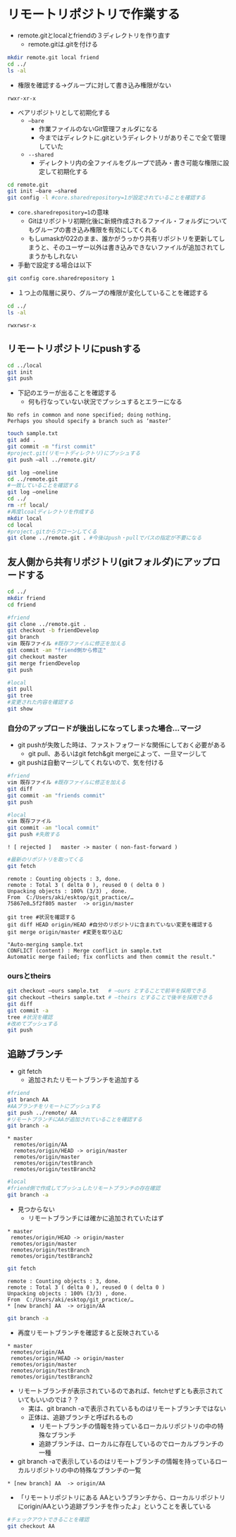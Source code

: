 # リモートリポジトリで作業する

* remote.gitとlocalとfriendの３ディレクトリを作り直す
    * remote.gitは.gitを付ける

```bash
mkdir remote.git local friend
cd ../
ls -al
```

* 権限を確認する→グループに対して書き込み権限がない

```text
rwxr-xr-x
```

* ベアリポジトリとして初期化する
    * `—bare`
        * 作業ファイルのないGit管理フォルダになる
        * 今まではディレクトに.gitというディレクトリがありそこで全て管理していた
    * `--shared`
        * ディレクトリ内の全ファイルをグループで読み・書き可能な権限に設定して初期化する

```bash
cd remote.git
git init —bare —shared
git config -l #core.sharedrepository=1が設定されていることを確認する
```

* `core.sharedrepository=1`の意味
    * Gitはリポジトリ初期化後に新規作成されるファイル・フォルダについてもグループの書き込み権限を有効にしてくれる
    * もしumaskが022のまま、誰かがうっかり共有リポジトリを更新してしまうと、そのユーザー以外は書き込みできないファイルが追加されてしまうかもしれない
* 手動で設定する場合は以下

```bash
git config core.sharedrepository 1
```

* １つ上の階層に戻り、グループの権限が変化していることを確認する

```bash
cd ../
ls -al
```

```text
rwxrwsr-x
```

## リモートリポジトリにpushする

```bash
cd ../local
git init
git push
```

* 下記のエラーが出ることを確認する
    * 何も行なっていない状況でプッシュするとエラーになる
```text
No refs in common and none specified; doing nothing.
Perhaps you should specify a branch such as ‘master’
```

```bash
touch sample.txt
git add .
git commit -m "first commit"
#project.git(リモートディレクトリ)にプッシュする
git push —all ../remote.git/

git log —oneline
cd ../remote.git
#一致していることを確認する
git log —oneline
cd ../
rm -rf local/
#再度lcoalディレクトリを作成する
mkdir local
cd local
#project.gitからクローンしてくる
git clone ../remote.git . #今後はpush・pullでパスの指定が不要になる
```

## 友人側から共有リポジトリ(gitフォルダ)にアップロードする

```bash
cd ../
mkdir friend
cd friend
```

```bash
#friend
git clone ../remote.git .
git checkout -b friendDevelop
git branch
vim 既存ファイル #既存ファイルに修正を加える
git commit -am "friend側から修正"
git checkout master
git merge friendDevelop
git push
```

```bash
#local
git pull
git tree
#変更された内容を確認する
git show 
```

### 自分のアップロードが後出しになってしまった場合…マージ

* git pushが失敗した時は、ファストフォワードな関係にしておく必要がある
    * git pull、あるいはgit fetch&git mergeによって、一旦マージして
* git pushは自動マージしてくれないので、気を付ける

```bash
#friend
vim 既存ファイル #既存ファイルに修正を加える
git diff
git commit -am "friends commit"
git push
```

```bash
#local
vim 既存ファイル
git commit -am "local commit"
git push #失敗する
```

```text
! [ rejected ]   master -> master ( non-fast-forward )
```

```bash
#最新のリポジトリを取ってくる
git fetch
```

```text
remote : Counting objects : 3, done.
remote : Total 3 ( delta 0 ), reused 0 ( delta 0 )
Unpacking objects : 100% (3/3) , done.
From  C:/Users/aki/esktop/git_practice/…
75867e0…5f2f805 master  -> origin/master
```

```text
git tree #状況を確認する
git diff HEAD origin/HEAD #自分のリポジトリに含まれていない変更を確認する
git merge origin/master #変更を取り込む
```

```text
"Auto-merging sample.txt
CONFLICT (content) : Merge conflict in sample.txt
Automatic merge failed; fix conflicts and then commit the result."
```

### oursとtheirs

```bash
git checkout —ours sample.txt   # —ours とすることで前半を採用できる
git checkout —theirs sample.txt # —theirs とすることで後半を採用できる
git diff
git commit -a
tree #状況を確認
#改めてプッシュする
git push
```

## 追跡ブランチ

* git fetch
    * 追加されたリモートブランチを追加する

```bash
#friend
git branch AA
#AAブランチをリモートにプッシュする
git push ../remote/ AA
#リモートブランチにAAが追加されていることを確認する
git branch -a
```

```text
* master
  remotes/origin/AA
  remotes/origin/HEAD -> origin/master
  remotes/origin/master
  remotes/origin/testBranch
  remotes/origin/testBranch2
```

```bash
#local
#friend側で作成してプッシュしたリモートブランチの存在確認
git branch -a
```

* 見つからない
    * リモートブランチには確かに追加されていたはず

```text
* master
 remotes/origin/HEAD -> origin/master
 remotes/origin/master
 remotes/origin/testBranch
 remotes/origin/testBranch2
```

```bash
git fetch
```

```text
remote : Counting objects : 3, done.
remote : Total 3 ( delta 0 ), reused 0 ( delta 0 )
Unpacking objects : 100% (3/3) , done.
From  C:/Users/aki/esktop/git_practice/…
* [new branch] AA  -> origin/AA
```

```bash
git branch -a
```

* 再度リモートブランチを確認すると反映されている

```text
* master
 remotes/origin/AA
 remotes/origin/HEAD -> origin/master
 remotes/origin/master
 remotes/origin/testBranch
 remotes/origin/testBranch2
```

* リモートブランチが表示されているのであれば、fetchせずとも表示されていてもいいのでは？？
    * 実は、git branch -aで表示されているものはリモートブランチではない	
    * 正体は、追跡ブランチと呼ばれるもの	
        * リモートブランチの情報を持っているローカルリポジトリの中の特殊なブランチ	
        * 追跡ブランチは、ローカルに存在しているのでローカルブランチの一種	
* git branch -aで表示しているのはリモートブランチの情報を持っているローカルリポジトリの中の特殊なブランチの一覧	

```text
* [new branch] AA  -> origin/AA
```
	
* 「リモートリポジトリにある AAというブランチから、ローカルリポジトリにorigin/AAという追跡ブランチを作ったよ」ということを表している	

```bash
#チェックアウトできることを確認
git checkout AA
```